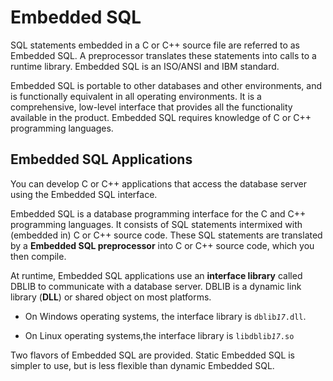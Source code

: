 <!-- loio3bd7ac5d6c5f10148137bc349a883855 -->

# Embedded SQL

SQL statements embedded in a C or C++ source file are referred to as Embedded SQL. A preprocessor translates these statements into calls to a runtime library. Embedded SQL is an ISO/ANSI and IBM standard.

Embedded SQL is portable to other databases and other environments, and is functionally equivalent in all operating environments. It is a comprehensive, low-level interface that provides all the functionality available in the product. Embedded SQL requires knowledge of C or C++ programming languages.



## Embedded SQL Applications

You can develop C or C++ applications that access the database server using the Embedded SQL interface.

Embedded SQL is a database programming interface for the C and C++ programming languages. It consists of SQL statements intermixed with \(embedded in\) C or C++ source code. These SQL statements are translated by a **Embedded SQL preprocessor** into C or C++ source code, which you then compile.

At runtime, Embedded SQL applications use an **interface library** called DBLIB to communicate with a database server. DBLIB is a dynamic link library \(**DLL**\) or shared object on most platforms.

-   On Windows operating systems, the interface library is <code>dblib<i>17</i>.dll</code>.

-   On Linux operating systems,the interface library is <code>libdblib<i>17</i>.so</code>


Two flavors of Embedded SQL are provided. Static Embedded SQL is simpler to use, but is less flexible than dynamic Embedded SQL.

